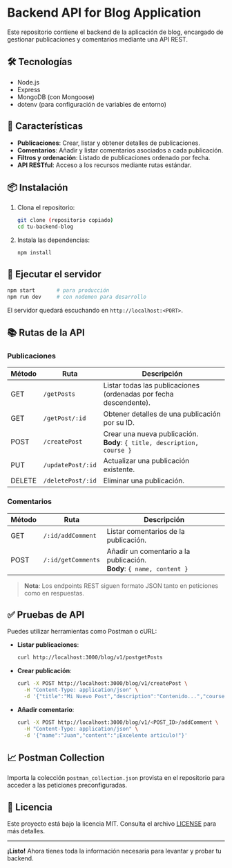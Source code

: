 # Backend API for Blog Application

Este repositorio contiene el backend de la aplicación de blog, encargado de gestionar publicaciones y comentarios mediante una API REST.

## 🛠️ Tecnologías

* Node.js
* Express
* MongoDB (con Mongoose)
* dotenv (para configuración de variables de entorno)

## 🚀 Características

* **Publicaciones**: Crear, listar y obtener detalles de publicaciones.
* **Comentarios**: Añadir y listar comentarios asociados a cada publicación.
* **Filtros y ordenación**: Listado de publicaciones ordenado por fecha.
* **API RESTful**: Acceso a los recursos mediante rutas estándar.

## 📦 Instalación

1. Clona el repositorio:

   ```bash
   git clone (repositorio copiado)
   cd tu-backend-blog
   ```

2. Instala las dependencias:

   ```bash
   npm install
   ```

## 🔧 Ejecutar el servidor

```bash
npm start       # para producción
npm run dev     # con nodemon para desarrollo
```

El servidor quedará escuchando en `http://localhost:<PORT>`.

## 📚 Rutas de la API

### Publicaciones

| Método | Ruta         | Descripción                                                                 |
| ------ | ------------ | --------------------------------------------------------------------------- |
| GET    | `/getPosts`     | Listar todas las publicaciones (ordenadas por fecha descendente).           |
| GET    | `/getPost/:id` | Obtener detalles de una publicación por su ID.                              |
| POST   | `/createPost`     | Crear una nueva publicación. <br>**Body**: `{ title, description, course }` |
| PUT    | `/updatePost/:id` | Actualizar una publicación existente.                                       |
| DELETE | `/deletePost/:id` | Eliminar una publicación.                                                   |

### Comentarios

| Método | Ruta                  | Descripción                                                              |
| ------ | --------------------- | ------------------------------------------------------------------------ |
| GET    | `/:id/addComment` | Listar comentarios de la publicación.                                    |
| POST   | `/:id/getComments` | Añadir un comentario a la publicación. <br>**Body**: `{ name, content }` |

> **Nota**: Los endpoints REST siguen formato JSON tanto en peticiones como en respuestas.

## ✅ Pruebas de API

Puedes utilizar herramientas como Postman o cURL:

* **Listar publicaciones**:

  ```bash
  curl http://localhost:3000/blog/v1/postgetPosts
  ```

* **Crear publicación**:

  ```bash
  curl -X POST http://localhost:3000/blog/v1/createPost \
    -H "Content-Type: application/json" \
    -d '{"title":"Mi Nuevo Post","description":"Contenido...","course":"Curso1"}'
  ```

* **Añadir comentario**:

  ```bash
  curl -X POST http://localhost:3000/blog/v1/<POST_ID>/addComment \
    -H "Content-Type: application/json" \
    -d '{"name":"Juan","content":"¡Excelente artículo!"}'
  ```

## 📈 Postman Collection

Importa la colección `postman_collection.json` provista en el repositorio para acceder a las peticiones preconfiguradas.

## 📝 Licencia

Este proyecto está bajo la licencia MIT. Consulta el archivo [LICENSE](LICENSE) para más detalles.

---

**¡Listo!** Ahora tienes toda la información necesaria para levantar y probar tu backend.
